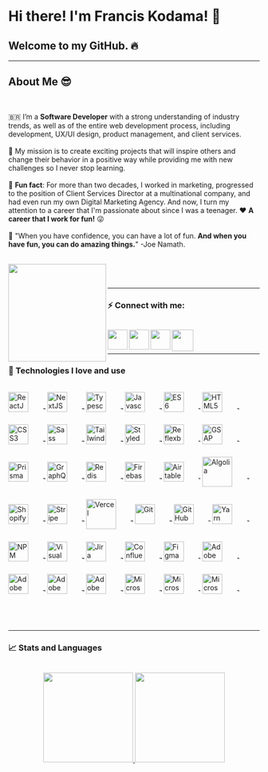 # Hi there! I'm Francis Kodama! 👋

## Welcome to my GitHub. 🔥

<hr />

## About Me 😎

<br />

🇧🇷 I’m a **Software Developer** with a strong understanding of industry trends, as well as of the entire web development process, including development, UX/UI design, product management, and client services.
</br>
</br>
🚀 My mission is to create exciting projects that will inspire others and change their behavior in a positive way while providing me with new challenges so I never stop learning.
</br>
</br>
🏁 **Fun fact**: For more than two decades, I worked in marketing, progressed to the position of Client Services Director at a multinational company, and had even run my own Digital Marketing Agency. And now, I turn my attention to a career that I'm passionate about since I was a teenager. ❤️ **A career that I work for fun!** 😜
</br>
</br>
💭 "When you have confidence, you can have a lot of fun. **And when you have fun, you can do amazing things.**" -Joe Namath.
</br>
</br>

<a href="https://www.fkodama.com/" target="_blank">
<img align="left" width="196px" src="https://www.fkodama.com/_permanent/git/portfolio.svg"  />
</a>

</br>
</br>

<hr />

### ⚡ Connect with me:

<br />
<a href="https://www.fkodama.com/" target="_blank">
<img align="left" width="40px" src="https://www.fkodama.com/_permanent/git/website.svg"  />
</a>

<a href="https://www.linkedin.com/in/kodama/" target="_blank">
  <img align="left" width="40px" src="https://www.fkodama.com/_permanent/git/linkedin.svg"  />
</a>
<a href="https://www.instagram.com" target="_blank">
  <img align="left" width="40px" src="https://www.fkodama.com/_permanent/git/instagram.svg"  />
</a>
<a href="mailto:fk@fkodama.com">
  <img align="left" width="43px" src="https://www.fkodama.com/_permanent/git/email.svg" />
</a>

</br>
</br>

<hr />

### 🤖 Technologies I love and use

<div style="display: inline_block">
  <br>
  <!-- Frameworks and Languages -->
  <img align="center" alt="ReactJS" height="40px" src="https://fkodama.com/techstack-icons/react.svg" style="padding-right:25px; padding-bottom:25px;">       
  <!-- -------------->
  <img align="center" alt="Transparent Square" width="5px" src="https://fkodama.com/techstack-icons/10x10-transp-square.png">                 
  <!-- -------------->
    <img align="center" alt="NextJS" height="40px" src="https://fkodama.com/techstack-icons/nextjs-icon.svg" style="padding-right:25px; padding-bottom:25px;">
    <!-- -------------->
  <img align="center" alt="Transparent Square" width="5px" src="https://fkodama.com/techstack-icons/10x10-transp-square.png">                 
  <!-- -------------->
  <img align="center" alt="Typescript" height="40px" src="https://fkodama.com/techstack-icons/typescript-icon.svg" style="padding-right:25px; padding-bottom:25px;">                 
    <!-- -------------->
  <img align="center" alt="Transparent Square" width="5px" src="https://fkodama.com/techstack-icons/10x10-transp-square.png">                 
  <!-- -------------->
  <img align="center" alt="Javascript" height="40px" src="https://fkodama.com/techstack-icons/javascript.svg" style="padding-right:25px; padding-bottom:25px;">
    <!-- -------------->
  <img align="center" alt="Transparent Square" width="5px" src="https://fkodama.com/techstack-icons/10x10-transp-square.png">                 
  <!-- -------------->
  <img align="center" alt="ES6" height="40px" src="https://fkodama.com/techstack-icons/es6.svg" style="padding-right:25px; padding-bottom:25px;">
  <!-- -------------->
  <img align="center" alt="Transparent Square" width="5px" src="https://fkodama.com/techstack-icons/10x10-transp-square.png">                 
  <!-- -------------->
  
  <!-- Styles -->
  <img align="center" alt="HTML5" width="40px" src="https://fkodama.com/techstack-icons/html-5.svg" style="padding-right:25px; padding-bottom:25px;" />
    <!-- -------------->
  <img align="center" alt="Transparent Square" width="5px" src="https://fkodama.com/techstack-icons/10x10-transp-square.png">                 
  <!-- -------------->
  <img align="center" alt="CSS3" width="40px" src="https://fkodama.com/techstack-icons/css-3.svg" style="padding-right:25px; padding-bottom:25px;" />
    <!-- -------------->
  <img align="center" alt="Transparent Square" width="5px" src="https://fkodama.com/techstack-icons/10x10-transp-square.png">                 
  <!-- -------------->
  <img align="center" alt="Sass" width="40px" src="https://fkodama.com/techstack-icons/sass.svg" style="padding-right:25px; padding-bottom:25px;" />
    <!-- -------------->
  <img align="center" alt="Transparent Square" width="5px" src="https://fkodama.com/techstack-icons/10x10-transp-square.png">                 
  <!-- -------------->
  <img align="center" alt="Tailwind CSS" width="40px" src="https://fkodama.com/techstack-icons/tailwindcss-icon.svg" style="padding-right:25px; padding-bottom:25px;" />
    <!-- -------------->
  <img align="center" alt="Transparent Square" width="5px" src="https://fkodama.com/techstack-icons/10x10-transp-square.png">                 
  <!-- -------------->
  <img align="center" alt="Styled Components" width="40px" src="https://fkodama.com/techstack-icons/styled-components.svg" style="padding-right:25px; padding-bottom:25px;" />
    <!-- -------------->
  <img align="center" alt="Transparent Square" width="5px" src="https://fkodama.com/techstack-icons/10x10-transp-square.png">                 
  <!-- -------------->
  <img align="center" alt="Reflexbox Rebass" width="40px" src="https://camo.githubusercontent.com/ac38250ad62288f6cbafc721f3b33640c339c2f1c3f4e20d7b2549663763da7a/68747470733a2f2f7265626173736a732e6f72672f6c6f676f2e737667" style="padding-right:25px; padding-bottom:25px;" />
  <!-- -------------->
  <img align="center" alt="Transparent Square" width="5px" src="https://fkodama.com/techstack-icons/10x10-transp-square.png">                 
  <!-- -------------->

  <!-- Animation -->
  <img align="center" alt="GSAP" width="40px" src="https://fkodama.com/techstack-icons/gsap.svg" style="padding-right:25px; padding-bottom:25px;">
  <!-- -------------->
  <img align="center" alt="Transparent Square" width="5px" src="https://fkodama.com/techstack-icons/10x10-transp-square.png">                 
  <!-- -------------->

  <!-- Databases -->
  <img align="center" alt="Prisma" width="40px" src="https://fkodama.com/techstack-icons/prisma.svg" style="padding-right:25px; padding-bottom:25px;">
    <!-- -------------->
  <img align="center" alt="Transparent Square" width="5px" src="https://fkodama.com/techstack-icons/10x10-transp-square.png">                 
  <!-- -------------->
  <img align="center" alt="GraphQL" width="40px" src="https://fkodama.com/techstack-icons/graphql.svg" style="padding-right:25px; padding-bottom:25px;">
  <!-- -------------->
  <img align="center" alt="Transparent Square" width="5px" src="https://fkodama.com/techstack-icons/10x10-transp-square.png">                 
  <!-- -------------->
  <img align="center" alt="Redis" width="40px" src="https://fkodama.com/techstack-icons/redis.svg" style="padding-right:25px; padding-bottom:25px;">
    <!-- -------------->
  <img align="center" alt="Transparent Square" width="5px" src="https://fkodama.com/techstack-icons/10x10-transp-square.png">                 
  <!-- -------------->
  <img align="center" alt="Firebase" width="40px" src="https://fkodama.com/techstack-icons/firebase.svg" style="padding-right:25px; padding-bottom:25px;">
    <!-- -------------->
  <img align="center" alt="Transparent Square" width="5px" src="https://fkodama.com/techstack-icons/10x10-transp-square.png">                 
  <!-- -------------->
  <img align="center" alt="Airtable" width="40px" src="https://fkodama.com/techstack-icons/airtable.svg" style="padding-right:25px; padding-bottom:25px;">
    <!-- -------------->
  <img align="center" alt="Transparent Square" width="5px" src="https://fkodama.com/techstack-icons/10x10-transp-square.png">                 
  <!-- -------------->

  <!-- Others -->
  <img align="center" alt="Algolia" width="60px" src="https://fkodama.com/techstack-icons/algolia.svg" style="padding-right:25px; padding-bottom:25px;">
    <!-- -------------->
  <img align="center" alt="Transparent Square" width="5px" src="https://fkodama.com/techstack-icons/10x10-transp-square.png">                 
  <!-- -------------->
  <img align="center" alt="Shopify" width="40px" src="https://fkodama.com/techstack-icons/shopify.svg" style="padding-right:25px; padding-bottom:25px;">
    <!-- -------------->
  <img align="center" alt="Transparent Square" width="5px" src="https://fkodama.com/techstack-icons/10x10-transp-square.png">                 
  <!-- -------------->
  <img align="center" alt="Stripe" width="40px" src="https://fkodama.com/techstack-icons/stripe.svg" style="padding-right:25px; padding-bottom:25px;">
    <!-- -------------->
  <img align="center" alt="Transparent Square" width="5px" src="https://fkodama.com/techstack-icons/10x10-transp-square.png">                 
  <!-- -------------->

  <!-- Hosting -->
  <img align="center" alt="Vercel" width="60px" src="https://fkodama.com/techstack-icons/vercel-logo.svg" style="padding-right:25px; padding-bottom:25px;">
  <!-- -------------->
  <img align="center" alt="Transparent Square" width="5px" src="https://fkodama.com/techstack-icons/10x10-transp-square.png">                 
  <!-- -------------->

  <!-- Version Control and Libraries Management -->
  <img align="center" alt="Git" width="40px" src="https://fkodama.com/techstack-icons/git-icon.svg" style="padding-right:25px; padding-bottom:25px;" />
    <!-- -------------->
  <img align="center" alt="Transparent Square" width="5px" src="https://fkodama.com/techstack-icons/10x10-transp-square.png">                 
  <!-- -------------->
  <img align="center" alt="GitHub" width="40px" src="https://fkodama.com/techstack-icons/github-icon.svg" style="padding-right:25px; padding-bottom:25px;" />
    <!-- -------------->
  <img align="center" alt="Transparent Square" width="5px" src="https://fkodama.com/techstack-icons/10x10-transp-square.png">                 
  <!-- -------------->
  <img align="center" alt="Yarn" width="40px" src="https://fkodama.com/techstack-icons/yarn.svg" style="padding-right:25px; padding-bottom:25px;" />
    <!-- -------------->
  <img align="center" alt="Transparent Square" width="5px" src="https://fkodama.com/techstack-icons/10x10-transp-square.png">                 
  <!-- -------------->
  <img align="center" alt="NPM" width="40px" src="https://fkodama.com/techstack-icons/npm-2.svg" style="padding-right:25px; padding-bottom:25px;" />
    <!-- -------------->
  <img align="center" alt="Transparent Square" width="5px" src="https://fkodama.com/techstack-icons/10x10-transp-square.png">                 
  <!-- -------------->

  <!-- Editor -->
  <img align="center" alt="Visual Studio Code" width="40px" src="https://fkodama.com/techstack-icons/visual-studio-code.svg" style="padding-right:25px;padding-bottom:25px;" />
    <!-- -------------->
  <img align="center" alt="Transparent Square" width="5px" src="https://fkodama.com/techstack-icons/10x10-transp-square.png">                 
  <!-- -------------->

  <!-- Project Management -->
  <img align="center" alt="Jira" width="40px" src="https://fkodama.com/techstack-icons/jira.svg" style="padding-right:25px;padding-bottom:25px;" />
    <!-- -------------->
  <img align="center" alt="Transparent Square" width="5px" src="https://fkodama.com/techstack-icons/10x10-transp-square.png">                 
  <!-- -------------->
  <img align="center" alt="Confluence" width="40px" src="https://fkodama.com/techstack-icons/confluence.svg" style="padding-right:25px;padding-bottom:25px;" />
    <!-- -------------->
  <img align="center" alt="Transparent Square" width="5px" src="https://fkodama.com/techstack-icons/10x10-transp-square.png">                 
  <!-- -------------->

  <!-- Design -->
  <img align="center" alt="Figma" height="40px" src="https://fkodama.com/techstack-icons/figma.svg" style="padding-right:25px;padding-bottom:25px;">  
    <!-- -------------->
  <img align="center" alt="Transparent Square" width="5px" src="https://fkodama.com/techstack-icons/10x10-transp-square.png">                 
  <!-- -------------->
  <img align="center" alt="Adobe XD" width="40px" src="https://fkodama.com/techstack-icons/adobe-xd.svg" style="padding-right:25px;padding-bottom:25px;">                                                   
    <!-- -------------->
  <img align="center" alt="Transparent Square" width="5px" src="https://fkodama.com/techstack-icons/10x10-transp-square.png">                 
  <!-- -------------->
  <img align="center" alt="Adobe Photoshop" width="40px" src="https://fkodama.com/techstack-icons/adobe-photoshop.svg" style="padding-right:25px;padding-bottom:25px;">  
    <!-- -------------->
  <img align="center" alt="Transparent Square" width="5px" src="https://fkodama.com/techstack-icons/10x10-transp-square.png">                 
  <!-- -------------->
  <img align="center" alt="Adobe Illustrator" width="40px" src="https://fkodama.com/techstack-icons/adobe-illustrator.svg" style="padding-right:25px;padding-bottom:25px;">  
    <!-- -------------->
  <img align="center" alt="Transparent Square" width="5px" src="https://fkodama.com/techstack-icons/10x10-transp-square.png">                 
  <!-- -------------->
  <img align="center" alt="Adobe Premiere" width="40px" src="https://fkodama.com/techstack-icons/adobe-premiere_pro.svg" style="padding-right:25px;padding-bottom:25px;">
    <!-- -------------->
  <img align="center" alt="Transparent Square" width="5px" src="https://fkodama.com/techstack-icons/10x10-transp-square.png">                 
  <!-- -------------->

  <!-- Microsoft -->
  <img align="center" alt="Microsoft excel" width="40px" src="https://fkodama.com/techstack-icons/microsoft-office-excel.svg" style="padding-right:25px;padding-bottom:25px;">  
    <!-- -------------->
  <img align="center" alt="Transparent Square" width="5px" src="https://fkodama.com/techstack-icons/10x10-transp-square.png">                 
  <!-- -------------->
  <img align="center" alt="Microsoft" width="40px" src="https://fkodama.com/techstack-icons/microsoft-office-powerpoint.svg" style="padding-right:25px;padding-bottom:25px;">  
    <!-- -------------->
  <img align="center" alt="Transparent Square" width="5px" src="https://fkodama.com/techstack-icons/10x10-transp-square.png">                 
  <!-- -------------->
  <img align="center" alt="Microsoft" width="40px" src="https://fkodama.com/techstack-icons/microsoft-office.svg" style="padding-right:25px;padding-bottom:25px;">  
    <!-- -------------->
  <img align="center" alt="Transparent Square" width="5px" src="https://fkodama.com/techstack-icons/10x10-transp-square.png">                 
  <!-- -------------->
</div>

<br />
<br />
<hr />

### 📈 Stats and Languages

<br />
<div align="center">
  <a href="https://github.com/franciskodama">
  <img height="180em" src="https://github-readme-stats.vercel.app/api?username=franciskodama&show_icons=true&theme=gradient&include_all_commits=true&count_private=true"/>
  <img height="180em" src="https://github-readme-stats.vercel.app/api/top-langs/?username=franciskodama&layout=compact&langs_count=7&theme=gradient"/>
</div>
